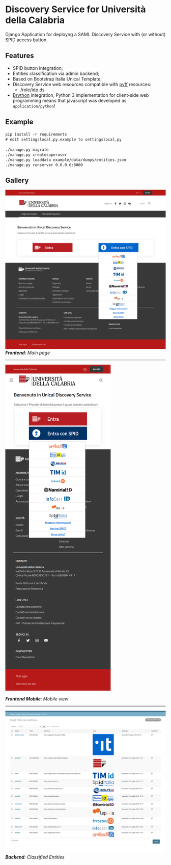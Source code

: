 # Discovery Service for Università della Calabria

Django Application for deployng a SAML Discovery Service with (or without) SPID access button.

## Features


- SPID button integration;
- Entities classification via admin backend;
- Based on Bootstrap Italia Unical Template;
- Discovery Service web resources compatible with [pyff](http://pyff.io/) resources:
  - /role/idp.ds
- [Brython](https://brython.info/) integration, Python 3 implementation for client-side web programming means that javascript was developed as `application/python`!


## Example

````
pip install -r requirements
# edit settingslocal.py.example to settingslocal.py

./manage.py migrate
./manage.py createsuperuser
./manage.py loaddata example/data/dumps/entities.json
./manage.py runserver 0.0.0.0:8000
````

## Gallery

![Home](data/gallery/page.png)
_**Frontend**: Main page_

----

![Home](data/gallery/mobile.png)

_**Frontend Mobile**: Mobile view_

----

![Backend](data/gallery/entities.png)
_**Backend**: Classified Entities_
